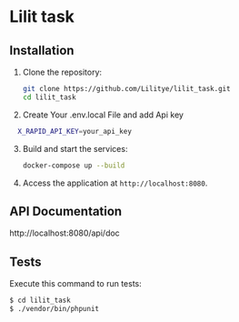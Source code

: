Lilit task
========================

Installation
------------
1. Clone the repository:
    ```sh
    git clone https://github.com/Lilitye/lilit_task.git
    cd lilit_task
    ```
2. Create Your .env.local File and add Api key

 ```sh
   X_RAPID_API_KEY=your_api_key
```
3. Build and start the services:
    ```sh
    docker-compose up --build
    ```
4. Access the application at `http://localhost:8080`.
   
API Documentation
-----

http://localhost:8080/api/doc

Tests
-----
Execute this command to run tests:

```bash
$ cd lilit_task
$ ./vendor/bin/phpunit
```
